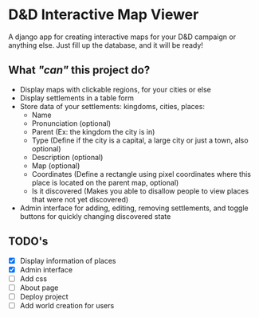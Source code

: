 # D&D Interactive Map Viewer

A django app for creating interactive maps for your D&D campaign or anything else. 
Just fill up the database, and it will be ready!

## What *"can"* this project do?

- Display maps with clickable regions, for your cities or else
- Display settlements in a table form
- Store data of your settlements: kingdoms, cities, places:
  - Name
  - Pronunciation (optional)
  - Parent (Ex: the kingdom the city is in)
  - Type (Define if the city is a capital, a large city or just a town, also optional)
  - Description (optional)
  - Map (optional)
  - Coordinates (Define a rectangle using pixel coordinates where this place is located on the parent map, optional)
  - Is it discovered (Makes you able to disallow people to view places that were not yet discovered)
 - Admin interface for adding, editing, removing settlements, and toggle buttons for quickly changing discovered state

## TODO's

- [X] Display information of places 
- [X] Admin interface
- [ ] Add css
- [ ] About page
- [ ] Deploy project
- [ ] Add world creation for users
